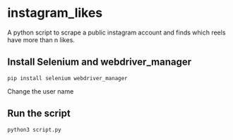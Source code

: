 # instagram_likes
A python script to scrape  a public instagram account and finds which reels have more than n likes.

## Install Selenium and webdriver_manager
```
pip install selenium webdriver_manager
```
Change the user name 
## Run the script
```
python3 script.py
```
